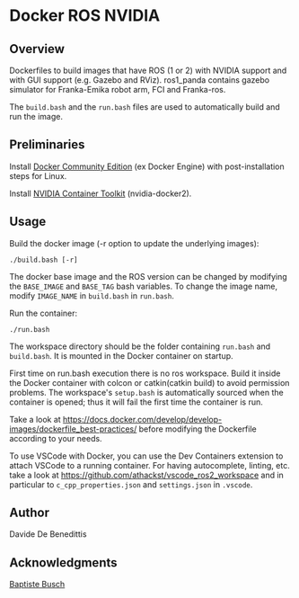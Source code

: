 # Docker ROS NVIDIA

## Overview

Dockerfiles to build images that have ROS (1 or 2) with NVIDIA support and with GUI support (e.g. Gazebo and RViz).
ros1_panda contains gazebo simulator for Franka-Emika robot arm, FCI and Franka-ros.

The `build.bash` and the `run.bash` files are used to automatically build and run the image.


## Preliminaries

Install [Docker Community Edition](https://docs.docker.com/engine/install/ubuntu/) (ex Docker Engine) with post-installation steps for Linux.

Install [NVIDIA Container Toolkit](https://docs.nvidia.com/datacenter/cloud-native/container-toolkit/install-guide.html#setting-up-nvidia-container-toolkit) (nvidia-docker2).


## Usage

Build the docker image (-r option to update the underlying images):
```shell
./build.bash [-r]
```
The docker base image and the ROS version can be changed by modifying the `BASE_IMAGE` and `BASE_TAG` bash variables. To change the image name, modify `IMAGE_NAME` in `build.bash` in `run.bash`.

Run the container:
```shell
./run.bash
```

The workspace directory should be the folder containing `run.bash` and `build.bash`. It is mounted in the Docker container on startup.

First time on run.bash execution there is no ros workspace. Build it inside the Docker container with colcon or catkin(catkin build) to avoid permission problems. The workspace's `setup.bash` is automatically sourced when the container is opened; thus it will fail the first time the container is run.

Take a look at https://docs.docker.com/develop/develop-images/dockerfile_best-practices/ before modifying the Dockerfile according to your needs.

To use VSCode with Docker, you can use the Dev Containers extension to attach VSCode to a running container. For having autocomplete, linting, etc. take a look at https://github.com/athackst/vscode_ros2_workspace and in particular to `c_cpp_properties.json` and `settings.json` in `.vscode`.


## Author

Davide De Benedittis


## Acknowledgments

[Baptiste Busch](https://medium.com/@baptiste.busch/creating-a-ros-or-ros2-workspace-in-docker-part-1-912529c87708)
